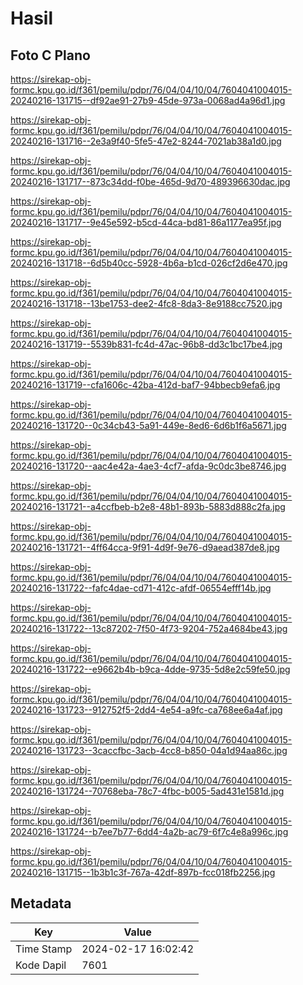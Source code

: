 # Hasil

## Foto C Plano

https://sirekap-obj-formc.kpu.go.id/f361/pemilu/pdpr/76/04/04/10/04/7604041004015-20240216-131715--df92ae91-27b9-45de-973a-0068ad4a96d1.jpg

https://sirekap-obj-formc.kpu.go.id/f361/pemilu/pdpr/76/04/04/10/04/7604041004015-20240216-131716--2e3a9f40-5fe5-47e2-8244-7021ab38a1d0.jpg

https://sirekap-obj-formc.kpu.go.id/f361/pemilu/pdpr/76/04/04/10/04/7604041004015-20240216-131717--873c34dd-f0be-465d-9d70-489396630dac.jpg

https://sirekap-obj-formc.kpu.go.id/f361/pemilu/pdpr/76/04/04/10/04/7604041004015-20240216-131717--9e45e592-b5cd-44ca-bd81-86a1177ea95f.jpg

https://sirekap-obj-formc.kpu.go.id/f361/pemilu/pdpr/76/04/04/10/04/7604041004015-20240216-131718--6d5b40cc-5928-4b6a-b1cd-026cf2d6e470.jpg

https://sirekap-obj-formc.kpu.go.id/f361/pemilu/pdpr/76/04/04/10/04/7604041004015-20240216-131718--13be1753-dee2-4fc8-8da3-8e9188cc7520.jpg

https://sirekap-obj-formc.kpu.go.id/f361/pemilu/pdpr/76/04/04/10/04/7604041004015-20240216-131719--5539b831-fc4d-47ac-96b8-dd3c1bc17be4.jpg

https://sirekap-obj-formc.kpu.go.id/f361/pemilu/pdpr/76/04/04/10/04/7604041004015-20240216-131719--cfa1606c-42ba-412d-baf7-94bbecb9efa6.jpg

https://sirekap-obj-formc.kpu.go.id/f361/pemilu/pdpr/76/04/04/10/04/7604041004015-20240216-131720--0c34cb43-5a91-449e-8ed6-6d6b1f6a5671.jpg

https://sirekap-obj-formc.kpu.go.id/f361/pemilu/pdpr/76/04/04/10/04/7604041004015-20240216-131720--aac4e42a-4ae3-4cf7-afda-9c0dc3be8746.jpg

https://sirekap-obj-formc.kpu.go.id/f361/pemilu/pdpr/76/04/04/10/04/7604041004015-20240216-131721--a4ccfbeb-b2e8-48b1-893b-5883d888c2fa.jpg

https://sirekap-obj-formc.kpu.go.id/f361/pemilu/pdpr/76/04/04/10/04/7604041004015-20240216-131721--4ff64cca-9f91-4d9f-9e76-d9aead387de8.jpg

https://sirekap-obj-formc.kpu.go.id/f361/pemilu/pdpr/76/04/04/10/04/7604041004015-20240216-131722--fafc4dae-cd71-412c-afdf-06554efff14b.jpg

https://sirekap-obj-formc.kpu.go.id/f361/pemilu/pdpr/76/04/04/10/04/7604041004015-20240216-131722--13c87202-7f50-4f73-9204-752a4684be43.jpg

https://sirekap-obj-formc.kpu.go.id/f361/pemilu/pdpr/76/04/04/10/04/7604041004015-20240216-131722--e9662b4b-b9ca-4dde-9735-5d8e2c59fe50.jpg

https://sirekap-obj-formc.kpu.go.id/f361/pemilu/pdpr/76/04/04/10/04/7604041004015-20240216-131723--912752f5-2dd4-4e54-a9fc-ca768ee6a4af.jpg

https://sirekap-obj-formc.kpu.go.id/f361/pemilu/pdpr/76/04/04/10/04/7604041004015-20240216-131723--3caccfbc-3acb-4cc8-b850-04a1d94aa86c.jpg

https://sirekap-obj-formc.kpu.go.id/f361/pemilu/pdpr/76/04/04/10/04/7604041004015-20240216-131724--70768eba-78c7-4fbc-b005-5ad431e1581d.jpg

https://sirekap-obj-formc.kpu.go.id/f361/pemilu/pdpr/76/04/04/10/04/7604041004015-20240216-131724--b7ee7b77-6dd4-4a2b-ac79-6f7c4e8a996c.jpg

https://sirekap-obj-formc.kpu.go.id/f361/pemilu/pdpr/76/04/04/10/04/7604041004015-20240216-131715--1b3b1c3f-767a-42df-897b-fcc018fb2256.jpg


## Metadata

| Key        | Value               |
| ---------- | ------------------- |
| Time Stamp | 2024-02-17 16:02:42 |
| Kode Dapil | 7601                |



